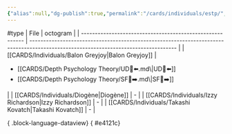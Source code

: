 ```yaml
---
{"alias":null,"dg-publish":true,"permalink":"/cards/individuals/estp/","dgPassFrontmatter":true,"created":"2023-04-29T12:10:28.658+02:00","updated":"2023-05-02T11:08:33.386+02:00"}
---
```


#type
| File                                                      | octogram                                                                                                                            |
| --------------------------------------------------------- | ----------------------------------------------------------------------------------------------------------------------------------- |
| [[CARDS/Individuals/Balon Greyjoy\|Balon Greyjoy]]     | <ul><li>[[CARDS/Depth Psychology Theory/UD👤⬅️.md\\|UD👤⬅️]]</li><li>[[CARDS/Depth Psychology Theory/SF🤸➡️.md\\|SF🤸➡️]]</li></ul> |
| [[CARDS/Individuals/Diogène\|Diogène]]                 | \-                                                                                                                                  |
| [[CARDS/Individuals/Izzy Richardson\|Izzy Richardson]] | \-                                                                                                                                  |
| [[CARDS/Individuals/Takashi Kovatch\|Takashi Kovatch]] | \-                                                                                                                                  |

{ .block-language-dataview}
{ #e4121c}


